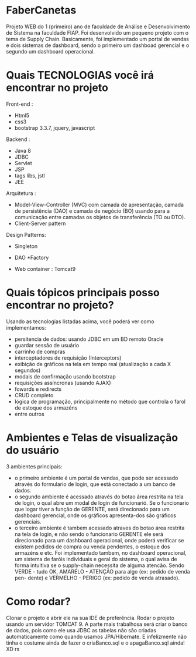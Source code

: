 # FaberCanetas
Projeto WEB do 1 (primeiro) ano de faculdade de Análise e Desenvolvimento de Sistema na faculdade FIAP. 
Foi desenvolvido um pequeno projeto com o tema de Supply Chain. 
Basicamente, foi implementado um portal de vendas e dois sistemas de dashboard, sendo o primeiro um dashboad gerencial e o segundo um dashboard operacional.

# Quais TECNOLOGIAS você irá encontrar no projeto
Front-end : 
* Html5
* css3 
* bootstrap 3.3.7, jquery, javascript

Backend : 
* Java 8
* JDBC
* Servlet
* JSP
* tags libs, jstl
* JEE

Arquitetura : 
* Model-View-Controller (MVC) com camada de apresentação, camada de persistência (DAO) e camada de negócio (BO) usando para a comunicação entre camadas os objetos de transferência (TO ou DTO).
* Client-Server pattern

Design Patterns: 
* Singleton 
* DAO
*Factory

* Web container : Tomcat9

# Quais tópicos principais posso encontrar no projeto?
Usando as tecnologias listadas acima, você poderá ver como implementamos:
- persitencia de dados: usando JDBC em um BD remoto Oracle
- guardar sessão de usuário
- carrinho de compras
- interceptadores de requisição (Interceptors)
- exibição de gráficos na tela em tempo real (atualização a cada X segundos)
- modais de confirmação usando bootstrap
- requisições assíncronas (usando AJAX)
- fowards e redirects
- CRUD completo
- lógica de programação, principalmente no método que controla o farol de estoque dos armazéns
- entre outros

# Ambientes e Telas de visualização do usuário
3 ambientes principais:
  - o primeiro ambiente é um portal de vendas, que pode ser acessado através do formulario de login, que está conectado a um banco de dados.
  - o segundo ambiente é acessado através do botao área restrita na tela de login, o qual abre um modal de login de funcionarió. Se o funcionario que logar tiver a função de GERENTE, será direcionado para um dashboard gerencial, onde os gráficos apresenta-dos são gráficos gerenciais.
  - o terceiro ambiente é tambem acessado atraves do botao área restrita na tela de login, e não sendo o funcionario GERENTE ele será direcionado para um dashboard operacional, onde poderá verificar se existem pedidos de compra ou venda pendentes, o estoque dos armazéns e etc.
  Foi implementado tambem, no dashboard operacional, um sistema de faróis individuais e geral do sistema, o qual avisa de forma intuitiva se o supply-chain necessita de alguma atencão. Sendo VERDE - tudo OK, AMARELO - ATENÇÃO para algo (ex: pedido de venda pen-
dente) e VERMELHO - PERIGO (ex: pedido de venda atrasado).

# Como rodar?
Clonar o projeto e abrir ele na sua IDE de preferência. Rodar o projeto usando um servidor TOMCAT 9.
A parte mais trabalhosa será criar o banco de dados, pois como ele usa JDBC as tabelas não são criadas automaticamente como quando usamos JPA/Hibernate. E infelizmente não tinha o costume ainda de fazer o criaBanco.sql e o apagaBanco.sql ainda! XD rs
